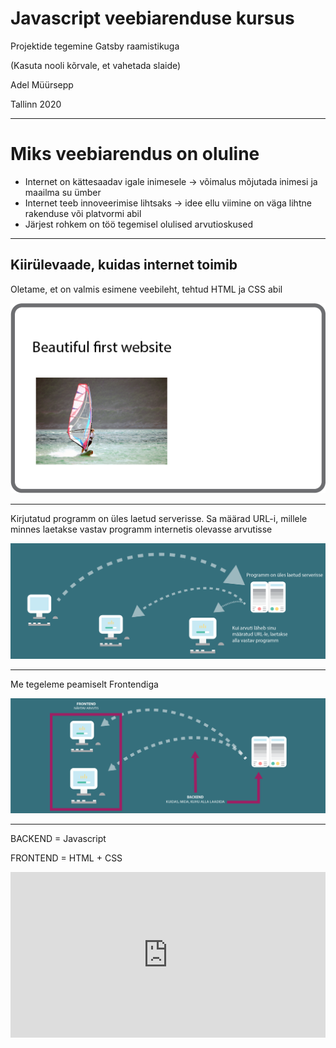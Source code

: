 # Javascript veebiarenduse kursus

Projektide tegemine Gatsby raamistikuga

(Kasuta nooli kõrvale, et vahetada slaide)

Adel Müürsepp

Tallinn 2020

---

# Miks veebiarendus on oluline
- Internet on kättesaadav igale inimesele -> võimalus mõjutada inimesi ja maailma su ümber
- Internet teeb innoveerimise lihtsaks -> idee ellu viimine on väga lihtne rakenduse või platvormi abil
- Järjest rohkem on töö tegemisel olulised arvutioskused

---
## Kiirülevaade, kuidas internet toimib
Oletame, et on valmis esimene veebileht, tehtud HTML ja CSS abil

![First website](firstwebsite-jscourse.png)

---
Kirjutatud programm on üles laetud serverisse. Sa määrad URL-i, millele minnes laetakse vastav programm internetis olevasse arvutisse

<img src="computerserver.png" alt="Computer server diagram"/>

---
Me tegeleme peamiselt Frontendiga

<img src="frontendbackend.png" alt="Frontend diagram"/>

---
BACKEND = Javascript

FRONTEND = HTML + CSS

<iframe height="265" style="width: 100%;" scrolling="no" title="HTML-CSS basic" src="https://codepen.io/adelmuursepp/embed/PoZaWjV?height=265&theme-id=dark&default-tab=html,result" frameborder="no" allowtransparency="true" allowfullscreen="true">
  See the Pen <a href='https://codepen.io/adelmuursepp/pen/PoZaWjV'>HTML-CSS basic</a> by Adel Müürsepp
  (<a href='https://codepen.io/adelmuursepp'>@adelmuursepp</a>) on <a href='https://codepen.io'>CodePen</a>.
</iframe>